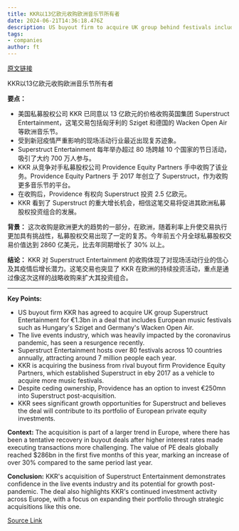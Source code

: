 ```yaml
---
title: KKR以13亿欧元收购欧洲音乐节所有者
date: 2024-06-21T14:36:18.476Z
description: US buyout firm to acquire UK group behind festivals including Germany’s Wacken Open Air and Cornwall’s Boardmasters
tags: 
- companies
author: ft
---
```


[原文链接](https://ft.com/content/3263dcfa-2072-4202-bbb0-0f2c410e3c47)

KKR以13亿欧元收购欧洲音乐节所有者

**要点：**
- 美国私募股权公司 KKR 已同意以 13 亿欧元的价格收购英国集团 Superstruct Entertainment，这笔交易包括匈牙利的 Sziget 和德国的 Wacken Open Air 等欧洲音乐节。
- 受到新冠疫情严重影响的现场活动行业最近出现复苏迹象。
- Superstruct Entertainment 每年举办超过 80 场跨越 10 个国家的节日活动，吸引了大约 700 万人参与。
- KKR 从竞争对手私募股权公司 Providence Equity Partners 手中收购了该业务。Providence Equity Partners 于 2017 年创立了 Superstruct，作为收购更多音乐节的平台。
- 在收购后，Providence 有权向 Superstruct 投资 2.5 亿欧元。
- KKR 看到了 Superstruct 的重大增长机会，相信这笔交易将促进其欧洲私募股权投资组合的发展。

**背景：**
这次收购是欧洲更大的趋势的一部分，在欧洲，随着利率上升使交易执行更加具有挑战性，私募股权交易出现了一定的复苏。今年前五个月全球私募股权交易价值达到 2860 亿美元，比去年同期增长了 30% 以上。

**结论：**
KKR 对 Superstruct Entertainment 的收购体现了对现场活动行业的信心及其疫情后增长潜力。这笔交易也突显了 KKR 在欧洲的持续投资活动，重点是通过像这次这样的战略收购来扩大其投资组合。

---

 **Key Points:**
- US buyout firm KKR has agreed to acquire UK group Superstruct Entertainment for €1.3bn in a deal that includes European music festivals such as Hungary's Sziget and Germany's Wacken Open Air. 
- The live events industry, which was heavily impacted by the coronavirus pandemic, has seen a resurgence recently.
- Superstruct Entertainment hosts over 80 festivals across 10 countries annually, attracting around 7 million people each year.
- KKR is acquiring the business from rival buyout firm Providence Equity Partners, which established Superstruct in eby 2017 as a vehicle to acquire more music festivals.
- Despite ceding ownership, Providence has an option to invest €250mn into Superstruct post-acquisition.
- KKR sees significant growth opportunities for Superstruct and believes the deal will contribute to its portfolio of European private equity investments.

**Context:**
The acquisition is part of a larger trend in Europe, where there has been a tentative recovery in buyout deals after higher interest rates made executing transactions more challenging. The value of PE deals globally reached $286bn in the first five months of this year, marking an increase of over 30% compared to the same period last year.

**Conclusion:**
KKR's acquisition of Superstruct Entertainment demonstrates confidence in the live events industry and its potential for growth post-pandemic. The deal also highlights KKR's continued investment activity across Europe, with a focus on expanding their portfolio through strategic acquisitions like this one.

[Source Link](https://ft.com/content/3263dcfa-2072-4202-bbb0-0f2c410e3c47)

